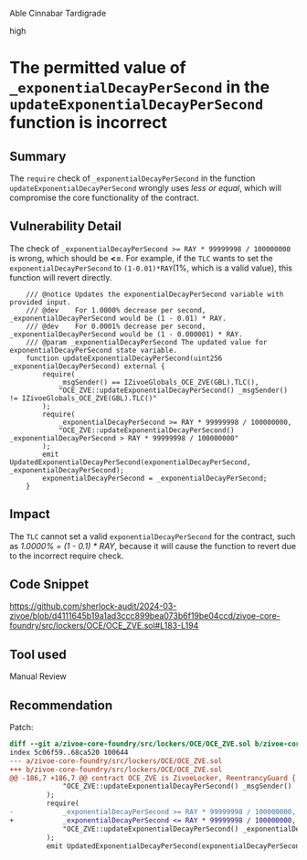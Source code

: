 Able Cinnabar Tardigrade

high

# The permitted value of `_exponentialDecayPerSecond` in the `updateExponentialDecayPerSecond` function is incorrect

## Summary

The `require` check of `_exponentialDecayPerSecond` in the function `updateExponentialDecayPerSecond` wrongly uses *less or equal*, which will compromise the core functionality of the contract.

## Vulnerability Detail

The check of `_exponentialDecayPerSecond >= RAY * 99999998 / 100000000` is wrong, which should be **<=**.
For example, if the `TLC` wants to set the `exponentialDecayPerSecond` to `(1-0.01)*RAY`(1%, which is a valid value), this function will revert directly.

```solidity
    /// @notice Updates the exponentialDecayPerSecond variable with provided input.
    /// @dev    For 1.0000% decrease per second, _exponentialDecayPerSecond would be (1 - 0.01) * RAY.
    /// @dev    For 0.0001% decrease per second, _exponentialDecayPerSecond would be (1 - 0.000001) * RAY.
    /// @param _exponentialDecayPerSecond The updated value for exponentialDecayPerSecond state variable.
    function updateExponentialDecayPerSecond(uint256 _exponentialDecayPerSecond) external {
        require(
            _msgSender() == IZivoeGlobals_OCE_ZVE(GBL).TLC(), 
            "OCE_ZVE::updateExponentialDecayPerSecond() _msgSender() != IZivoeGlobals_OCE_ZVE(GBL).TLC()"
        );
        require(
            _exponentialDecayPerSecond >= RAY * 99999998 / 100000000,
            "OCE_ZVE::updateExponentialDecayPerSecond() _exponentialDecayPerSecond > RAY * 99999998 / 100000000"
        );
        emit UpdatedExponentialDecayPerSecond(exponentialDecayPerSecond, _exponentialDecayPerSecond);
        exponentialDecayPerSecond = _exponentialDecayPerSecond; 
    }
```


## Impact

The `TLC` cannot set a valid `exponentialDecayPerSecond` for the contract, such as *1.0000% = (1 - 0.1) * RAY*, because it will cause the function to revert due to the incorrect require check.

## Code Snippet

https://github.com/sherlock-audit/2024-03-zivoe/blob/d4111645b19a1ad3ccc899bea073b6f19be04ccd/zivoe-core-foundry/src/lockers/OCE/OCE_ZVE.sol#L183-L194

## Tool used

Manual Review

## Recommendation

Patch:
```diff
diff --git a/zivoe-core-foundry/src/lockers/OCE/OCE_ZVE.sol b/zivoe-core-foundry/src/lockers/OCE/OCE_ZVE.sol
index 5c06f59..68ca520 100644
--- a/zivoe-core-foundry/src/lockers/OCE/OCE_ZVE.sol
+++ b/zivoe-core-foundry/src/lockers/OCE/OCE_ZVE.sol
@@ -186,7 +186,7 @@ contract OCE_ZVE is ZivoeLocker, ReentrancyGuard {
             "OCE_ZVE::updateExponentialDecayPerSecond() _msgSender() != IZivoeGlobals_OCE_ZVE(GBL).TLC()"
         );
         require(
-            _exponentialDecayPerSecond >= RAY * 99999998 / 100000000,
+            _exponentialDecayPerSecond <= RAY * 99999998 / 100000000,
             "OCE_ZVE::updateExponentialDecayPerSecond() _exponentialDecayPerSecond > RAY * 99999998 / 100000000"
         );
         emit UpdatedExponentialDecayPerSecond(exponentialDecayPerSecond, _exponentialDecayPerSecond);
```
